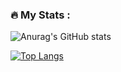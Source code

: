 
### :fire: My Stats :
![Anurag's GitHub stats](https://github-readme-stats.vercel.app/api?username=anuraghazra&show_icons=true)


[![Top Langs](https://github-readme-stats.vercel.app/api/top-langs/?username=NikitaNovikau&layout=compact&theme=vision-friendly-dark)](https://github.com/anuraghazra/github-readme-stats)
